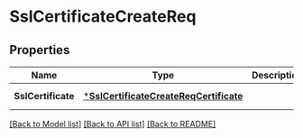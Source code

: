 # SslCertificateCreateReq

## Properties
Name | Type | Description | Notes
------------ | ------------- | ------------- | -------------
**SslCertificate** | [***SslCertificateCreateReqCertificate**](SSLCertificateCreateReq_Certificate.md) |  | [default to null]

[[Back to Model list]](../README.md#documentation-for-models) [[Back to API list]](../README.md#documentation-for-api-endpoints) [[Back to README]](../README.md)


